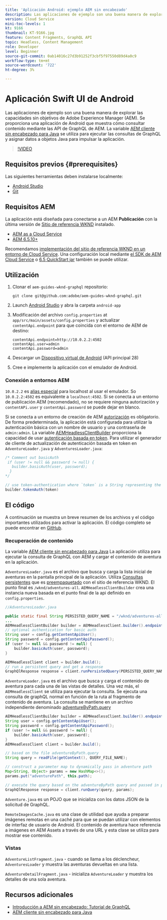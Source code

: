 ```yaml
---
title: 'Aplicación Android: ejemplo AEM sin encabezado'
description: Las aplicaciones de ejemplo son una buena manera de explorar las capacidades sin objetivos de Adobe Experience Manager (AEM). Se proporciona una aplicación de Android que muestra cómo consultar contenido mediante las API de GraphQL de AEM. El Apollo Client Android se utiliza para generar consultas de GraphQL y asignar datos a objetos de Swift para impulsar la aplicación. SwiftUI se utiliza para procesar una lista sencilla y una vista detallada del contenido.
version: Cloud Service
mini-toc-levels: 1
kt: 9166
thumbnail: KT-9166.jpg
feature: Content Fragments, GraphQL API
topic: Headless, Content Management
role: Developer
level: Beginner
source-git-commit: 0ab14016c27d3b91252f3cbf5f97550d89d4a0c9
workflow-type: tm+mt
source-wordcount: '722'
ht-degree: 3%

---
```



# Aplicación Swift UI de Android

Las aplicaciones de ejemplo son una buena manera de explorar las capacidades sin objetivos de Adobe Experience Manager (AEM). Se proporciona una aplicación de Android que muestra cómo consultar contenido mediante las API de GraphQL de AEM. La variable [AEM cliente sin encabezado para Java](https://github.com/adobe/aem-headless-client-java) se utiliza para ejecutar las consultas de GraphQL y asignar datos a objetos Java para impulsar la aplicación.

>[!VIDEO](https://video.tv.adobe.com/v/338093/?quality=12&learn=on)

## Requisitos previos {#prerequisites}

Las siguientes herramientas deben instalarse localmente:

* [Android Studio](https://developer.android.com/studio)
* [Git](https://git-scm.com/)

## Requisitos AEM

La aplicación está diseñada para conectarse a un AEM **Publicación** con la última versión de [Sitio de referencia WKND](https://github.com/adobe/aem-guides-wknd/releases/latest) instalado.

* [AEM as a Cloud Service](https://experienceleague.adobe.com/docs/experience-manager-cloud-service/overview/introduction.html)
* [AEM 6.5.10+](https://experienceleague.adobe.com/docs/experience-manager-65/release-notes/service-pack/new-features-latest-service-pack.html?lang=es#service-pack)

Recomendamos [implementación del sitio de referencia WKND en un entorno de Cloud Service](https://experienceleague.adobe.com/docs/experience-manager-cloud-service/implementing/deploying/overview.html#coding-against-the-right-aem-version). Una configuración local mediante [el SDK de AEM Cloud Service](https://experienceleague.adobe.com/docs/experience-manager-learn/cloud-service/local-development-environment-set-up/overview.html) o [6.5 QuickStart jar](https://experienceleague.adobe.com/docs/experience-manager-learn/foundation/development/set-up-a-local-aem-development-environment.html?lang=en#install-local-aem-instances) también se puede utilizar.

## Utilización

1. Clonar el `aem-guides-wknd-graphql` repositorio:

   ```shell
   git clone git@github.com:adobe/aem-guides-wknd-graphql.git
   ```

1. Launch [Android Studio](https://developer.android.com/studio) y abra la carpeta `android-app`
1. Modificación del archivo `config.properties` at `app/src/main/assets/config.properties` y actualizar `contentApi.endpoint` para que coincida con el entorno de AEM de destino:

   ```plain
   contentApi.endpoint=http://10.0.2.2:4502
   contentApi.user=admin
   contentApi.password=admin
   ```

1. Descargar un [Dispositivo virtual de Android](https://developer.android.com/studio/run/managing-avds) (API principal 28)
1. Cree e implemente la aplicación con el emulador de Android.


### Conexión a entornos AEM

`10.0.2.2` es [alias especial](https://developer.android.com/studio/run/emulator-networking) para localhost al usar el emulador. So `10.0.2.2:4502` es equivalente a `localhost:4502`. Si se conecta a un entorno de publicación AEM (recomendado), no se requiere ninguna autorización y `contentAPi.user` y `contentApi.password` se puede dejar en blanco.

Si se conecta a un entorno de creación de AEM [autorización](https://github.com/adobe/aem-headless-client-java#using-authorization) es obligatorio. De forma predeterminada, la aplicación está configurada para utilizar la autenticación básica con un nombre de usuario y una contraseña de `admin:admin`. La variable [AEMHeadlessClientBuilder](https://github.com/adobe/aem-headless-client-java/blob/main/client/src/main/java/com/adobe/aem/graphql/client/AEMHeadlessClientBuilder.java) proporciona la capacidad de usar [autenticación basada en token](https://experienceleague.adobe.com/docs/experience-manager-learn/getting-started-with-aem-headless/authentication/overview.html). Para utilizar el generador de cliente de actualización de autenticación basada en token en `AdventureLoader.java` y `AdventuresLoader.java`:

```java
/* Comment out basicAuth
 if (user != null && password != null) {
   builder.basicAuth(user, password);
  }
*/

// use token-authentication where `token` is a String representing the token
builder.tokenAuth(token)
```

## El código

A continuación se muestra un breve resumen de los archivos y el código importantes utilizados para activar la aplicación. El código completo se puede encontrar en [GitHub](https://github.com/adobe/aem-guides-wknd-graphql/tree/main/android-app).

### Recuperación de contenido

La variable [AEM cliente sin encabezado para Java](https://github.com/adobe/aem-headless-client-java) La aplicación utiliza para ejecutar la consulta de GraphQL con AEM y cargar el contenido de aventura en la aplicación.

`AdventuresLoader.java` es el archivo que busca y carga la lista inicial de aventuras en la pantalla principal de la aplicación. Utiliza [Consultas persistentes](https://experienceleague.adobe.com/docs/experience-manager-learn/getting-started-with-aem-headless/graphql/video-series/graphql-persisted-queries.html) que es [preempaquetado](https://github.com/adobe/aem-guides-wknd/tree/master/ui.content/src/main/content/jcr_root/conf/wknd/settings/graphql/persistentQueries/adventures-all/_jcr_content) con el sitio de referencia WKND. El punto final es `/wknd/adventures-all`. `AEMHeadlessClientBuilder` crea una instancia nueva basada en el punto final de la api definido en `config.properties`.

```java
//AdventuresLoader.java

public static final String PERSISTED_QUERY_NAME = "/wknd/adventures-all";
...
AEMHeadlessClientBuilder builder = AEMHeadlessClient.builder().endpoint(config.getContentApiEndpoint());
// optional authentication for basic auth
String user = config.getContentApiUser();
String password = config.getContentApiPassword();
if (user != null && password != null) {
    builder.basicAuth(user, password);
}

AEMHeadlessClient client = builder.build();
// run a persistent query and get a response
GraphQlResponse response = client.runPersistedQuery(PERSISTED_QUERY_NAME);
```

`AdventureLoader.java` es el archivo que busca y carga el contenido de aventura para cada una de las vistas de detalles. Una vez más, el `AEMHeadlessClient` se utiliza para ejecutar la consulta. Se ejecuta una consulta de graphQL normal en función de la ruta al fragmento de contenido de aventura. La consulta se mantiene en un archivo independiente denominado [adventureByPath.query](https://github.com/adobe/aem-guides-wknd-graphql/blob/main/android-app/app/src/main/assets/adventureByPath.query)

```java
AEMHeadlessClientBuilder builder = AEMHeadlessClient.builder().endpoint(config.getContentApiEndpoint());
String user = config.getContentApiUser();
String password = config.getContentApiPassword();
if (user != null && password != null) {
    builder.basicAuth(user, password);
}
AEMHeadlessClient client = builder.build();

// based on the file adventureByPath.query
String query = readFile(getContext(), QUERY_FILE_NAME);

// construct a parameter map to dynamically pass in adventure path
Map<String, Object> params = new HashMap<>();
params.put("adventurePath", this.path);

// execute the query based on the adventureByPath query and passed in parameters
GraphQlResponse response = client.runQuery(query, params);
```

`Adventure.java` es un POJO que se inicializa con los datos JSON de la solicitud de GraphQL.

`RemoteImagesCache.java` es una clase de utilidad que ayuda a preparar imágenes remotas en una caché para que se puedan utilizar con elementos de interfaz de usuario de Android. El contenido de aventura hace referencia a imágenes en AEM Assets a través de una URL y esta clase se utiliza para mostrar ese contenido.

### Vistas

`AdventureListFragment.java` - cuando se llama a los déclencheur, `AdventuresLoader` y muestra las aventuras devueltas en una lista.

`AdventureDetailFragment.java` - inicializa `AdventureLoader` y muestra los detalles de una sola aventura.

## Recursos adicionales

* [Introducción a AEM sin encabezado: Tutorial de GraphQL](https://experienceleague.adobe.com/docs/experience-manager-learn/getting-started-with-aem-headless/graphql/multi-step/overview.html)
* [AEM cliente sin encabezado para Java](https://github.com/adobe/aem-headless-client-java)

